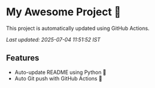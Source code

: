 # My Awesome Project 🚀

This project is automatically updated using GitHub Actions.

_Last updated: 2025-07-04 11:51:52 IST_

## Features
- Auto-update README using Python 🐍
- Auto Git push with GitHub Actions 🤖
